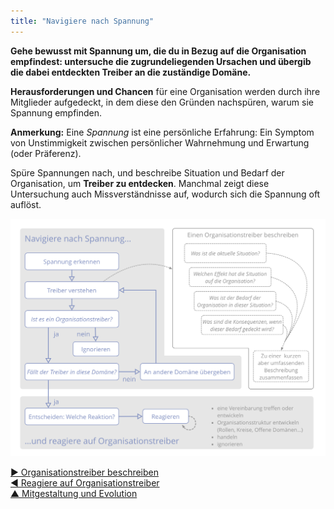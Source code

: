 ```yaml
---
title: "Navigiere nach Spannung"
---
```



**Gehe bewusst mit Spannung um, die du in Bezug auf die Organisation empfindest: untersuche die zugrundeliegenden Ursachen und übergib die dabei entdeckten Treiber an die zuständige Domäne.**

**Herausforderungen und Chancen** für eine Organisation werden durch ihre Mitglieder aufgedeckt, in dem diese den Gründen nachspüren, warum sie Spannung empfinden.

**Anmerkung:** Eine *Spannung* ist eine persönliche Erfahrung: Ein Symptom von Unstimmigkeit zwischen persönlicher Wahrnehmung und Erwartung (oder Präferenz).

Spüre Spannungen nach, und beschreibe Situation und Bedarf der Organisation, um **Treiber zu entdecken**. Manchmal zeigt diese Untersuchung auch Missverständnisse auf, wodurch sich die Spannung oft auflöst.

![Navigiere nach Spannung - Organisationstreiber beschreiben - Reagiere auf Organisationstreiber](img/process/navigate-describe-respond.png)

[&#9654; Organisationstreiber beschreiben](describe-organizational-drivers.html)<br/>[&#9664; Reagiere auf Organisationstreiber](respond-to-organizational-drivers.html)<br/>[&#9650; Mitgestaltung und Evolution](co-creation-and-evolution.html)

